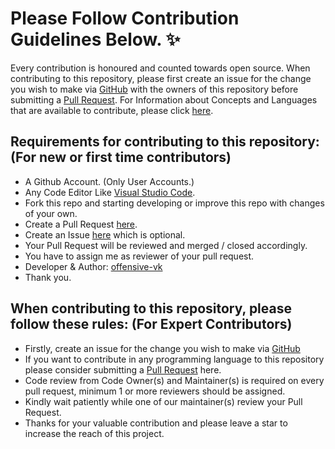 # Please Follow Contribution Guidelines Below. ✨

Every contribution is honoured and counted towards open source.
When contributing to this repository, please first create an issue for the change you wish to make via [GitHub](https://github.com/offensive-vk/AwesomeActions/issues) with the owners of this repository before submitting a [Pull Request](https://github.com/offensive-vk/AwesomeActions/pulls).
For Information about Concepts and Languages that are available to contribute, please click [here](https://github.com/offensive-vk/AwesomeActions/blob/master/readme.md).

## Requirements for contributing to this repository: (For new or first time contributors)

- A Github Account. (Only User Accounts.)
- Any Code Editor Like [Visual Studio Code](https://code.visualstudio.com/download).
- Fork this repo and starting developing or improve this repo with changes of your own.
- Create a Pull Request [here](https://github.com/AwesomeActions/pulls).
- Create an Issue [here](https://github.com/offensive-vk/AwesomeActions/issues) which is optional.
- Your Pull Request will be reviewed and merged / closed accordingly.
- You have to assign me as reviewer of your pull request.
- Developer & Author: [offensive-vk](https://github.com/offensive-vk/)
- Thank you.

## When contributing to this repository, please follow these rules: (For Expert Contributors)

- Firstly, create an issue for the change you wish to make via [GitHub](https://github.com/offensive-vk/AwesomeActions/issues)
- If you want to contribute in any programming language to this repository please consider submitting a [Pull Request](https://github.com/offensive-vk/AwesomeActions/pulls) here.
- Code review from Code Owner(s) and Maintainer(s) is required on every pull request, minimum 1 or more reviewers should be assigned.
- Kindly wait patiently while one of our maintainer(s) review your Pull Request.
- Thanks for your valuable contribution and please leave a star to increase the reach of this project.